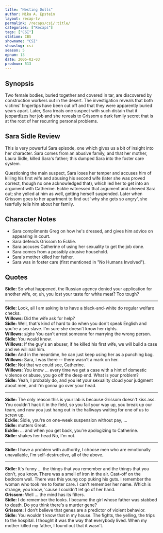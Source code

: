 ```yaml
---
title: "Nesting Dolls"
author: Mika A. Epstein
layout: recap-tv
permalink: /recaps/csi/:title/
categories: ["Recaps"]
tags: ["CSI"]
station: CBS
showname: "CSI"
showslug: csi
season: 5  
epnum: 13
date: 2005-02-03
prodnum: 513 
---
```


## Synopsis

Two female bodies, buried together and covered in tar, are discovered by construction workers out in the desert. The investigation reveals that both victims' fingertips have been cut off and that they were apparently buried years apart. Later, Sara treats one suspect with such distain that it jeopardizes her job and she reveals to Grissom a dark family secret that is at the root of her recurring personal problems.

## Sara Sidle Review

This is very powerful Sara episode, one which gives us a bit of insight into her character. Sara comes from an abusive family, and that her mother, Laura Sidle, killed Sara's father; this dumped Sara into the foster care system.

Questioning the main suspect, Sara loses her temper and accuses him of killing his first wife and abusing his second wife (later she was proved correct, though no one acknowledged that), which led her to get into an argument with Catherine. Ecklie witnessed that argument and chewed Sara out; she yelled at him as well, getting herself suspended. Later when Grissom goes to her apartment to find out 'why she gets so angry', she tearfully tells him about her family.

## Character Notes

* Sara compliments Greg on how he's dressed, and gives him advice on appearing in court.  
* Sara defends Grissom to Ecklie.  
* Sara accuses Catherine of using her sexuality to get the job done.  
* Sara comes from a possibly abusive household.  
* Sara's mother killed her father.  
* Sara was in foster care (first mentioned in "No Humans Involved").

## Quotes

**Sidle:** So what happened, the Russian agency denied your application for another wife, or, uh, you lost your taste for white meat? Too tough?  

- - -

**Sidle:** Look, all I am asking is to have a black-and-white do regular welfare checks.  
**Willows:** Did the wife ask for help?  
**Sidle:** Well, that's kind of hard to do when you don't speak English and you're a sex slave. I'm sure she doesn't know her rights.  
**Willows:** _sighs_ You can't arrest someone for marrying the wrong person.  
**Sidle:** You would know.  
**Willows:** If the guy's an abuser, if he killed his first wife, we will build a case and we will nail him.  
**Sidle:** And in the meantime, he can just keep using her as a punching bag.  
**Willows:** Sara, I was there -- there wasn't a mark on her.  
**Sidle:** Not that we could see, Catherine.  
**Willows:** You know ... every time we get a case with a hint of domestic violence or abuse, you go off the deep end. What is your problem?  
**Sidle:** Yeah, I probably do, and you let your sexuality cloud your judgment about men, and I'm gonna go over your head.  

- - -

**Sidle:** The only reason this is your lab is because Grissom doesn't kiss ass. You couldn't hack it in the field, so you fail your way up, you break up our team, and now you just hang out in the hallways waiting for one of us to screw up.  
**Ecklie:** Sidle, you're on one-week suspension without pay, ...  
**Sidle:** mutters Great.  
**Ecklie:** ... and when you get back, you're apologizing to Catherine.  
**Sidle:** shakes her head No, I'm not.  

- - -

**Sidle:** I have a problem with authority, I choose men who are emotionally unavailable, I'm self-destructive, all of the above.

- - -

**Sidle:** It's funny ... the things that you remember and the things that you don't, you know. There was a smell of iron in the air. Cast-off on the bedroom wall. There was this young cop puking his guts. I remember the woman who took me to foster care. I can't remember her name. Which is strange, you know, 'cause I couldn't let go of her hand.  
**Grissom:** Well ... the mind has its filters.  
**Sidle:** I do remember the looks. I became the girl whose father was stabbed to death. Do you think there's a murder gene?  
**Grissom:** I don't believe that genes are a predictor of violent behavior.  
**Sidle:** You wouldn't know that in my house. The fights, the yelling, the trips to the hospital. I thought it was the way that everybody lived. When my mother killed my father, I found out that it wasn't.
